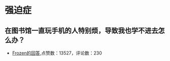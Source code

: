 #  强迫症 
## 在图书馆一直玩手机的人特别烦，导致我也学不进去怎么办？
- [Frozen的回答](https://www.zhihu.com/question/353705049/answer/889371729),点赞数：13527，评论数：230

